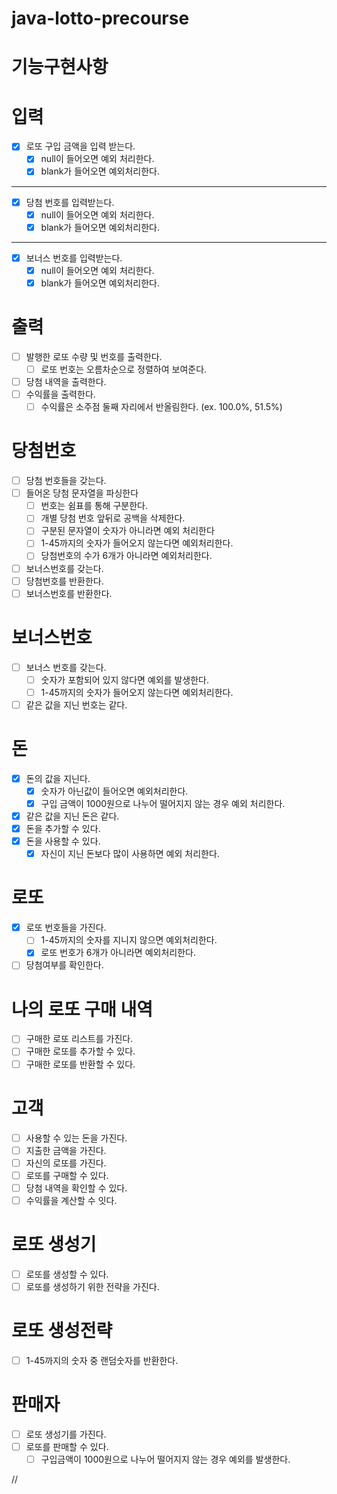 # java-lotto-precourse

# 기능구현사항

# 입력

- [x]  로또 구입 금액을 입력 받는다.
    - [x]  null이 들어오면 예외 처리한다.
    - [x]  blank가 들어오면 예외처리한다.

---

- [x]  당첨 번호를 입력받는다.
    - [x]  null이 들어오면 예외 처리한다.
    - [x]  blank가 들어오면 예외처리한다.

---

- [x]  보너스 번호를 입력받는다.
    - [x]  null이 들어오면 예외 처리한다.
    - [x]  blank가 들어오면 예외처리한다.

# 출력

- [ ]  발행한 로또 수량 및 번호를 출력한다.
    - [ ]  로또 번호는 오름차순으로 정렬하여 보여준다.
- [ ]  당첨 내역을 출력한다.
- [ ]  수익률을 출력한다.
    - [ ]  수익률은 소주점 둘째 자리에서 반올림한다. (ex. 100.0%, 51.5%)

# 당첨번호

- [ ]  당첨 번호들을 갖는다.
- [ ]  들어온 당첨 문자열을 파싱한다
    - [ ]  번호는 쉼표를 통해 구분한다.
    - [ ]  개별 당첨 번호 앞뒤로 공백을 삭제한다.
    - [ ]  구분된 문자열이 숫자가 아니라면 예외 처리한다
    - [ ]  1-45까지의 숫자가 들어오지 않는다면 예외처리한다.
    - [ ]  당첨번호의 수가 6개가 아니라면 예외처리한다.
- [ ]  보너스번호를 갖는다.
- [ ]  당첨번호를 반환한다.
- [ ]  보너스번호를 반환한다.

# 보너스번호

- [ ]  보너스 번호를 갖는다.
    - [ ]  숫자가 포함되어 있지 않다면 예외를 발생한다.
    - [ ]  1-45까지의 숫자가 들어오지 않는다면 예외처리한다.
- [ ]  같은 값을 지닌 번호는 같다.

# 돈

- [x]  돈의 값을 지닌다.
    - [x]  숫자가 아닌값이 들어오면 예외처리한다.
    - [x]  구입 금액이 1000원으로 나누어 떨어지지 않는 경우 예외 처리한다.
- [x]  같은 값을 지닌 돈은 같다.
- [x]  돈을 추가할 수 있다.
- [x]  돈을 사용할 수 있다.
    - [x]  자신이 지닌 돈보다 많이 사용하면 예외 처리한다.

# 로또

- [x]  로또 번호들을 가진다.
    - [ ]  1-45까지의 숫자를 지니지 않으면 예외처리한다.
    - [x]  로또 번호가 6개가 아니라면 예외처리한다.
- [ ]  당첨여부를 확인한다.

# 나의 로또 구매 내역

- [ ]  구매한 로또 리스트를 가진다.
- [ ]  구매한 로또를 추가할 수 있다.
- [ ]  구매한 로또를 반환할 수 있다.

# 고객

- [ ]  사용할 수 있는 돈을 가진다.
- [ ]  지출한 금액을 가진다.
- [ ]  자신의 로또를 가진다.
- [ ]  로또를 구매할 수 있다.
- [ ]  당첨 내역을 확인할 수 있다.
- [ ]  수익률을 계산할 수 잇다.

# 로또 생성기

- [ ]  로또를 생성할 수 있다.
- [ ]  로또를 생성하기 위한 전략을 가진다.

# 로또 생성전략

- [ ]  1-45까지의 숫자 중 랜덤숫자를 반환한다.

# 판매자

- [ ]  로또 생성기를 가진다.
- [ ]  로또를 판매할 수 있다.
    - [ ]  구입금액이 1000원으로 나누어 떨어지지 않는 경우 예외를 발생한다.

//